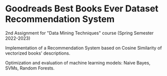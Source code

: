 # Goodreads Best Books Ever Dataset Recommendation System

2nd Assignment for "Data Mining Techniques" course (Spring Semester 2022-2023)

Implementation of a Recommendation System based on Cosine Similarity of vectorized books' descriptions.

Optimization and evaluation of machine learning models: Naive Bayes, SVMs, Random Forests.